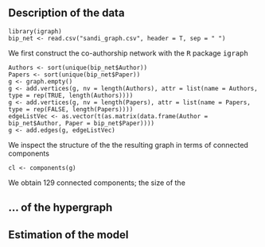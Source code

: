 ## Description of the data
```
library(igraph)
bip_net <- read.csv("sandi_graph.csv", header = T, sep = " ")
```

We first construct the co-authorship network with the <tt>R</tt> package <tt>igraph</tt>
```{R}
Authors <- sort(unique(bip_net$Author))
Papers <- sort(unique(bip_net$Paper))
g <- graph.empty()
g <- add.vertices(g, nv = length(Authors), attr = list(name = Authors, type = rep(TRUE, length(Authors))))
g <- add.vertices(g, nv = length(Papers), attr = list(name = Papers, type = rep(FALSE, length(Papers))))
edgeListVec <- as.vector(t(as.matrix(data.frame(Author = bip_net$Author, Paper = bip_net$Paper))))
g <- add.edges(g, edgeListVec)
```

We inspect the structure of the the resulting graph in terms of connected components
```
cl <- components(g)
```
We obtain 129 connected components; the size of the 


## ... of the hypergraph



## Estimation of the model
